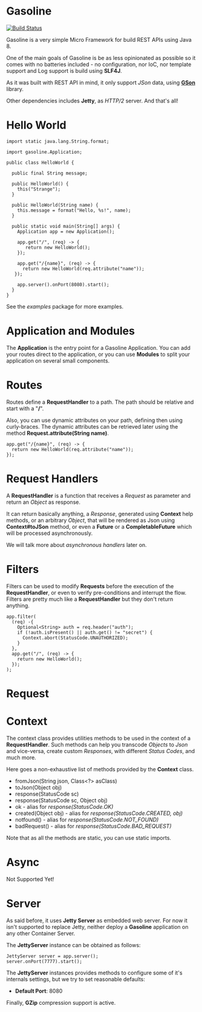 # Gasoline

[![Build Status](https://travis-ci.org/daniloqueiroz/gasoline.svg?branch=master)](https://travis-ci.org/daniloqueiroz/gasoline)

Gasoline is a very simple Micro Framework for build REST APIs using Java 8.

One of the main goals of Gasoline is be as less opinionated as possible
so it comes with no batteries included - no configuration, nor IoC, nor template support 
and Log support is build using **SLF4J**.

As it was built with REST API in mind, it only support *JSon* data, using [**GSon**](https://github.com/google/gson) 
library.

Other dependencies includes **Jetty**, as *HTTP/2* server. And that's all!

# Hello World

    import static java.lang.String.format;
    
    import gasoline.Application;
    
    public class HelloWorld {
      
      public final String message;
      
      public HelloWorld() {
        this("Strange");
      }
    
      public HelloWorld(String name) {
        this.message = format("Hello, %s!", name);
      }
    
      public static void main(String[] args) {
        Application app = new Application();
    
        app.get("/", (req) -> {
           return new HelloWorld();
        });
        
        app.get("/{name}", (req) -> {
          return new HelloWorld(req.attribute("name"));
       });
    
        app.server().onPort(8080).start();
      }
    }

See the *examples* package for more examples.

# Application and Modules

The **Application** is the entry point for a Gasoline Application. You can add your
routes direct to the application, or you can use **Modules** to split your application
on several small components.

# Routes

Routes define a **RequestHandler** to a path. The path should be relative and start with a "**/**".

Also, you can use dynamic attributes on your path, defining then using curly-braces. The dynamic
attributes can be retrieved later using the method **Request.attribute(String name)**.

    app.get("/{name}", (req) -> {
      return new HelloWorld(req.attribute("name"));
    });

# Request Handlers

A **RequestHandler** is a function that receives a *Request* as parameter and
return an *Object* as response.

It can return basically anything, a *Response*, generated using **Context** help methods,
or an arbitrary *Object*, that will be rendered as Json using **Context#toJSon** method, or
even a **Future** or a **CompletableFuture** which will be processed asynchronously.

We will talk more about *asynchronous handlers* later on.

# Filters

Filters can be used to modify **Requests** before the execution of the **RequestHandler**, or even
to verify pre-conditions and interrupt the flow.
Filters are pretty much like a **RequestHandler** but they don't return anything.

    app.filter(
      (req) -{
        Optional<String> auth = req.header("auth");
        if (!auth.isPresent() || auth.get() != "secret") {
          Context.abort(StatusCode.UNAUTHORIZED);
        }
      }, 
      app.get("/", (req) -> {
        return new HelloWorld();
      });
    );

# Request

# Context

The context class provides utilities methods to be used in the context of a **RequestHandler**.
Such methods can help you transcode *Objects* to *Json* and vice-versa, create custom *Responses*,
with different *Status Codes*, and much more.

Here goes a non-exhaustive list of methods provided by the **Context** class.

* fromJson(String json, Class<?> asClass)
* toJson(Object obj)
* response(StatusCode sc)
* response(StatusCode sc, Object obj)
* ok - alias for *response(StatusCode.OK)*
* created(Object obj) - alias for *response(StatusCode.CREATED, obj)*
* notfound() - alias for *response(StatusCode.NOT_FOUND)*
* badRequest() - alias for *response(StatusCode.BAD_REQUEST)*

Note that as all the methods are static, you can use static imports.

# Async

Not Supported Yet!

# Server

As said before, it uses **Jetty Server** as embedded web server. For now it isn't supported to
replace Jetty, neither deploy a **Gasoline** application on any other Container Server.

The **JettyServer** instance can be obtained as follows:

    JettyServer server = app.server();
    server.onPort(7777).start();

The **JettyServer** instances provides methods to configure some of it's internals settings,
but we try to set reasonable defaults:

* **Default Port**: 8080

Finally, **GZip** compression support is active.

